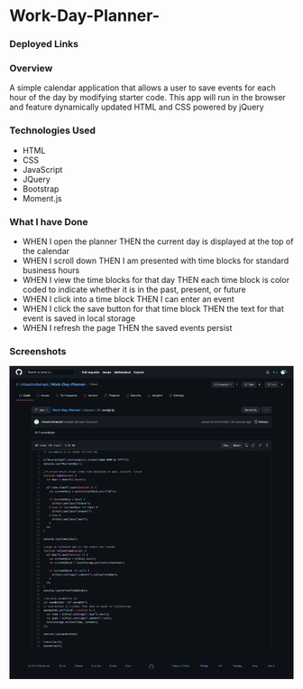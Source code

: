 # Work-Day-Planner-

### Deployed Links

### Overview

A simple calendar application that allows a user to save events for each hour of the day by modifying starter code. This app will run in the browser and feature dynamically updated HTML and CSS powered by jQuery

### Technologies Used

- HTML
- CSS
- JavaScript
- JQuery
- Bootstrap
- Moment.js

### What I have Done

- WHEN I open the planner THEN the current day is displayed at the top of the calendar
- WHEN I scroll down THEN I am presented with time blocks for standard business hours
- WHEN I view the time blocks for that day THEN each time block is color coded to indicate whether it is in the past, present, or future
- WHEN I click into a time block THEN I can enter an event
- WHEN I click the save button for that time block THEN the text for that event is saved in local storage
- WHEN I refresh the page THEN the saved events persist

### Screenshots
![Alt text](Assets/screenshots/screencapture-github-intisarmohamed-Work-Day-Planner-blob-dev-Assets-JS-script-js-2021-10-17-21_06_57.png)
